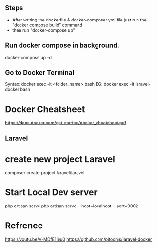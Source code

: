 ## Steps

* After writing the dockerfile & docker-composer.yml file just run the "docker compose build" command
* then run "docker-compose up"

## Run docker compose in background. 
docker-compose up -d

## Go to Docker Terminal
Syntax: docker exec -it <folder_name> bash
EG: docker exec -it laravel-docker bash

# Docker Cheatsheet
https://docs.docker.com/get-started/docker_cheatsheet.pdf


## Laravel ##

# create new project Laravel
composer create-project laravel/laravel <example-app-name>

# Start Local Dev server
php artisan serve
php artisan serve --host=localhost --port=9002


# Refrence
https://youtu.be/V-MDfE1I6u0
https://github.com/pitocms/laravel-docker